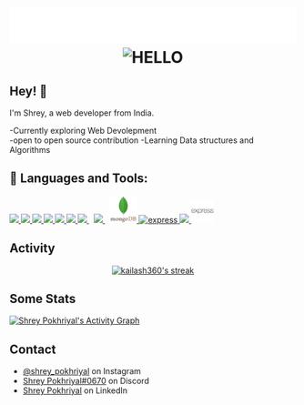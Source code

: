 <h1 align="center">
  <img src="https://github.com/Shrey-Pokhriyal/Shrey-Pokhriyal/blob/master/name.svg" alt="Shrey Pokhriyal" />
  <img src="https://i.pinimg.com/originals/fd/e2/4b/fde24b89a56e6bbf894cb01699a1728c.gif" alt="HELLO"/>
</h1>

## Hey! 👋
I'm Shrey, a web developer from India.

-Currently exploring Web Devolepment<br>
-open to open source contribution
-Learning Data structures and Algorithms

## 🚀 Languages and Tools:

<p align="left"> 
    <a href="https://reactjs.org/" target="_blank"> <img src="https://img.icons8.com/color/48/000000/react-native.png"/> </a> 
    <a href="https://developer.mozilla.org/en-US/docs/Web/JavaScript" target="_blank"> <img src="https://img.icons8.com/color/48/000000/javascript.png"/> </a> 
    <a href="https://www.w3.org/html/" target="_blank"> <img src="https://img.icons8.com/color/48/000000/html-5.png"/> </a> 
    <a href="https://www.w3schools.com/css/" target="_blank"> <img src="https://img.icons8.com/color/48/000000/css3.png"/> </a> 
    <a href="https://getbootstrap.com" target="_blank"> <img src="https://img.icons8.com/color/48/000000/bootstrap.png"/> </a> 
    <a href="https://www.python.org" target="_blank"> <img src="https://img.icons8.com/color/48/000000/python.png"/> </a> 
    <a style="padding-right:8px;" href="https://nodejs.org" target="_blank"> <img src="https://img.icons8.com/color/48/000000/nodejs.png"/> </a> 
    <a style="padding-right:8px;" href="https://www.mysql.com/" target="_blank"> <img src="https://img.icons8.com/fluent/50/000000/mysql-logo.png"/> </a>
    <a href="https://www.mongodb.com/" target="_blank"> <img src="https://raw.githubusercontent.com/devicons/devicon/master/icons/mongodb/mongodb-original-wordmark.svg" alt="mongodb" width="48" height="48"/> </a> 
    <a href="" target="_blank"> <img src="https://isocpp.org/assets/images/cpp_logo.png" alt="express" width="40" height="40"/> </a>
    <a href="https://git-scm.com/" target="_blank"> <img src="https://img.icons8.com/color/48/000000/git.png"/> </a> 
    <a href="https://expressjs.com" target="_blank"> <img src="https://raw.githubusercontent.com/devicons/devicon/master/icons/express/express-original-wordmark.svg" alt="express" width="40" height="40"/> </a>
</p>

## Activity

<p align="center">
    <a href="https://github.com/Shrey-Pokhriyal/github-readme-streak-stats">
        <img title="🔥 Get streak stats for your profile at git.io/streak-stats" alt="kailash360's streak" src="https://github-readme-streak-stats.herokuapp.com/?user=Shrey-Pokhriyal&theme=black-ice&hide_border=true&stroke=0000&background=060A0CD0"/>
    </a>
</p>

## Some Stats
<a href="https://github.com/Shrey-Pokhriyal/github-readme-activity-graph"><img alt="Shrey Pokhriyal's Activity Graph" src="https://activity-graph.herokuapp.com/graph?username=Shrey-Pokhriyal&bg_color=0D1117&color=5BCDEC&line=5BCDEC&point=FFFFFF&hide_border=true" /></a>

## Contact
- [@shrey_pokhriyal](https://www.instagram.com/shrey_pokhriyal) on Instagram
- [Shrey Pokhriyal#0670](./) on Discord
- [Shrey Pokhriyal](https://www.linkedin.com/in/shrey-pokhriyal-a0624a206) on LinkedIn
